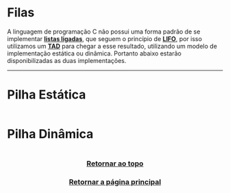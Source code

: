 # Filas

A linguagem de programação C não possui uma forma padrão de se implementar <a href="Pilhas.md" title="uma coleção linear de elementos vulgo stack">**listas ligadas**</a>, que seguem o princípio de <a href="Pilhas.md" title="Last In, First Out: o último elemento inserido é o primeiro a ser removido.">**LIFO**</a>, por isso utilizamos um <a href="Pilhas.md" title="Tipo Abstrato de Dado: Struct">**TAD**</a> para chegar a esse resultado, utilizando um modelo de implementação estática ou dinâmica. Portanto abaixo estarão disponibilizadas as duas implementações. 

--- 

# Pilha Estática
```main.c
```

# Pilha Dinâmica
```main.c
```

<h3 align="center"> <a href="#pilhas" title="Voltar ao topo"> Retornar ao topo </a> </h3>
<h3 align="center"> <a href="https://github.com/AllisonJunior/Estruturas_de_Dados" title="Voltar ao menu principal"> Retornar a página principal </a> </h3>

